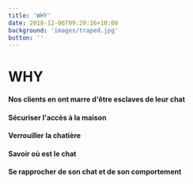 ```yaml
---
title: 'WHY'
date: 2018-12-06T09:29:16+10:00
background: 'images/traped.jpg'
button: ''
---
```


# WHY

#### Nos clients en ont marre d'être esclaves de leur chat

#### Sécuriser l'accès à la maison

#### Verrouiller la chatière

#### Savoir où est le chat

#### Se rapprocher de son chat et de son comportement